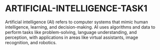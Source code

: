# ARTIFICIAL-INTELLIGENCE-TASK1
Artificial intelligence (AI) refers to computer systems that mimic human intelligence, learning, and decision-making. AI uses algorithms and data to perform tasks like problem-solving, language understanding, and perception, with applications in areas like virtual assistants, image recognition, and robotics.
